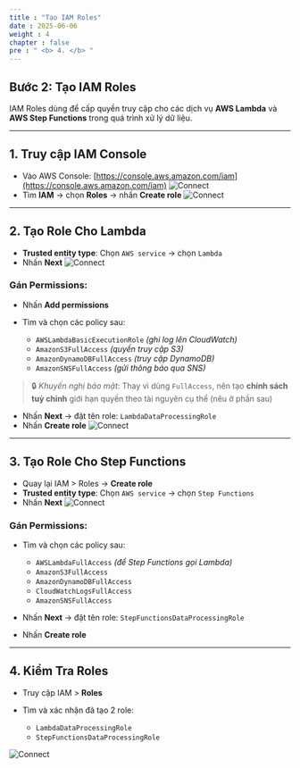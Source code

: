 ```yaml
---
title : "Tạo IAM Roles"
date : 2025-06-06 
weight : 4 
chapter : false
pre : " <b> 4. </b> "
---
```


##  Bước 2: Tạo IAM Roles

IAM Roles dùng để cấp quyền truy cập cho các dịch vụ **AWS Lambda** và **AWS Step Functions** trong quá trình xử lý dữ liệu.

---

## 1. Truy cập IAM Console

- Vào AWS Console: [https://console.aws.amazon.com/iam](https://console.aws.amazon.com/iam)
![Connect](/ws_FCJ_HoangNam/images/4.createIAMRole/B2_1.png)
- Tìm **IAM** → chọn **Roles** → nhấn **Create role**
![Connect](/ws_FCJ_HoangNam/images/4.createIAMRole/B2_2.png)
---

## 2. Tạo Role Cho Lambda

- **Trusted entity type**: Chọn `AWS service` → chọn `Lambda`
- Nhấn **Next**
![Connect](/ws_FCJ_HoangNam/images/4.createIAMRole/B2_2_2.png)

### Gán Permissions:

- Nhấn **Add permissions**
- Tìm và chọn các policy sau:

  - `AWSLambdaBasicExecutionRole` *(ghi log lên CloudWatch)*
  - `AmazonS3FullAccess` *(quyền truy cập S3)*
  - `AmazonDynamoDBFullAccess` *(truy cập DynamoDB)*
  - `AmazonSNSFullAccess` *(gửi thông báo qua SNS)*

> 🔒 *Khuyến nghị bảo mật*: Thay vì dùng `FullAccess`, nên tạo **chính sách tuỳ chỉnh** giới hạn quyền theo tài nguyên cụ thể (nêu ở phần sau)

- Nhấn **Next** → đặt tên role: `LambdaDataProcessingRole`
- Nhấn **Create role**
![Connect](/ws_FCJ_HoangNam/images/4.createIAMRole/B2_2_3.png)

---

## 3. Tạo Role Cho Step Functions

- Quay lại IAM > Roles → **Create role**
- **Trusted entity type**: Chọn `AWS service` → chọn `Step Functions`
- Nhấn **Next**
![Connect](/ws_FCJ_HoangNam/images/4.createIAMRole/B2_3_1.png)

### Gán Permissions:

- Tìm và chọn các policy sau:

  - `AWSLambdaFullAccess` *(để Step Functions gọi Lambda)*
  - `AmazonS3FullAccess`
  - `AmazonDynamoDBFullAccess`
  - `CloudWatchLogsFullAccess`
  - `AmazonSNSFullAccess`

- Nhấn **Next** → đặt tên role: `StepFunctionsDataProcessingRole`
- Nhấn **Create role**

---

## 4. Kiểm Tra Roles

- Truy cập IAM > **Roles**
- Tìm và xác nhận đã tạo 2 role:

  - `LambdaDataProcessingRole`
  - `StepFunctionsDataProcessingRole`

 ![Connect](/ws_FCJ_HoangNam/images/4.createIAMRole/B2_3_2.png) 


